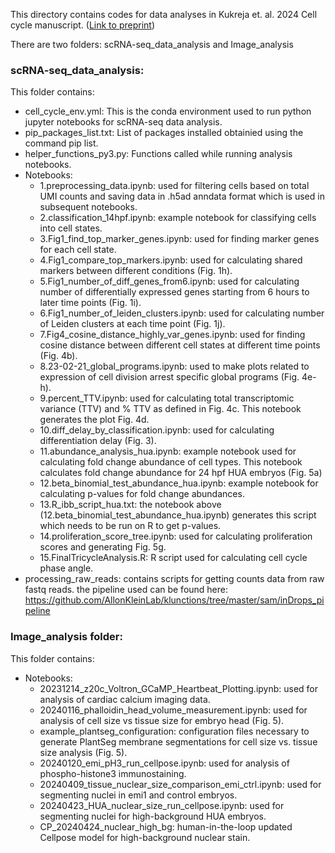 This directory contains codes for data analyses in Kukreja et. al. 2024 Cell cycle manuscript. ([Link to preprint](https://doi.org/10.1101/2023.07.29.551123))

There are two folders: scRNA-seq_data_analysis and Image_analysis

### **scRNA-seq_data_analysis**:
This folder contains:

- cell_cycle_env.yml: This is the conda environment used to run python jupyter notebooks for scRNA-seq data analysis.
- pip_packages_list.txt: List of packages installed obtainied using the command pip list.
- helper_functions_py3.py: Functions called while running analysis notebooks.
- Notebooks:
	- 1.preprocessing_data.ipynb: used for filtering cells based on total UMI counts and saving data in .h5ad anndata format which is used in subsequent notebooks.
	- 2.classification_14hpf.ipynb: example notebook for classifying cells into cell states.
	- 3.Fig1_find_top_marker_genes.ipynb: used for finding marker genes for each cell state.
	- 4.Fig1_compare_top_markers.ipynb: used for calculating shared markers between different conditions (Fig. 1h).
	- 5.Fig1_number_of_diff_genes_from6.ipynb: used for calculating number of differentially expressed genes starting from 6 hours to later time points (Fig. 1i).
	- 6.Fig1_number_of_leiden_clusters.ipynb: used for calculating number of Leiden clusters at each time point (Fig. 1j).
	- 7.Fig4_cosine_distance_highly_var_genes.ipynb: used for finding cosine distance between different cell states at different time points (Fig. 4b).
	- 8.23-02-21_global_programs.ipynb: used to make plots related to expression of cell division arrest specific global programs (Fig. 4e-h).
	- 9.percent_TTV.ipynb: used for calculating total transcriptomic variance (TTV) and % TTV as defined in Fig. 4c. This notebook generates the plot Fig. 4d.
	- 10.diff_delay_by_classification.ipynb: used for calculating differentiation delay (Fig. 3).
	- 11.abundance_analysis_hua.ipynb: example notebook used for calculating fold change abundance of cell types. This notebook calculates fold change abundance for 24 hpf HUA embryos (Fig. 5a)
	- 12.beta_binomial_test_abundance_hua.ipynb: example notebook for calculating p-values for fold change abundances.
	- 13.R_ibb_script_hua.txt: the notebook above (12.beta_binomial_test_abundance_hua.ipynb) generates this script which needs to be run on R to get p-values.
	- 14.proliferation_score_tree.ipynb: used for calculating proliferation scores and generating Fig. 5g.
	- 15.FinalTricycleAnalysis.R: R script used for calculating cell cycle phase angle.  
- processing_raw_reads: contains scripts for getting counts data from raw fastq reads. the pipeline used can be found here: https://github.com/AllonKleinLab/klunctions/tree/master/sam/inDrops_pipeline

### **Image_analysis folder**:
This folder contains:

- Notebooks:
	- 20231214_z20c_Voltron_GCaMP_Heartbeat_Plotting.ipynb: used for analysis of cardiac calcium imaging data.
	- 20240116_phalloidin_head_volume_measurement.ipynb: used for analysis of cell size vs tissue size for embryo head (Fig. 5).
	- example_plantseg_configuration: configuration files necessary to generate PlantSeg membrane segmentations for cell size vs. tissue size analysis (Fig. 5).
	- 20240120_emi_pH3_run_cellpose.ipynb: used for analysis of phospho-histone3 immunostaining.
	- 20240409_tissue_nuclear_size_comparison_emi_ctrl.ipynb: used for segmenting nuclei in emi1 and control embryos.
	- 20240423_HUA_nuclear_size_run_cellpose.ipynb: used for segmenting nuclei for high-background HUA embryos.
	- CP_20240424_nuclear_high_bg: human-in-the-loop updated Cellpose model for high-background nuclear stain.
